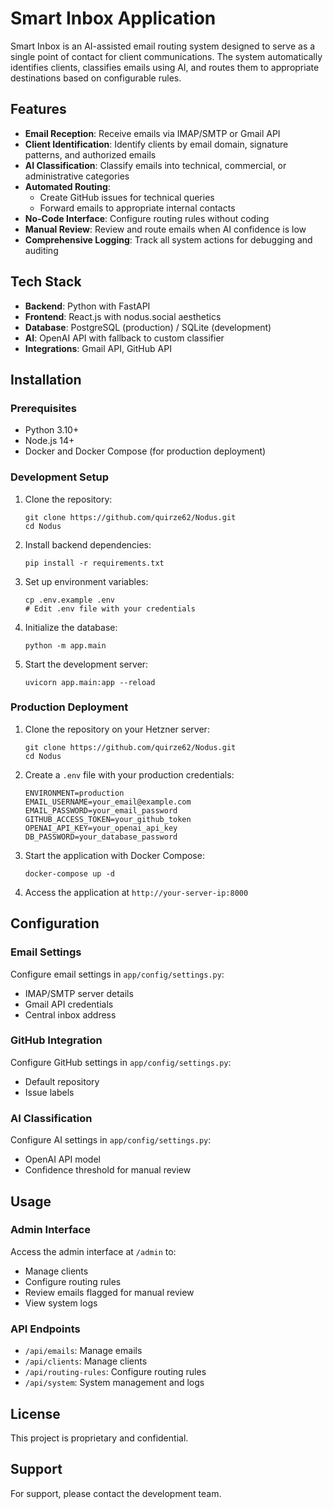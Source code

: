 # Smart Inbox Application

Smart Inbox is an AI-assisted email routing system designed to serve as a single point of contact for client communications. The system automatically identifies clients, classifies emails using AI, and routes them to appropriate destinations based on configurable rules.

## Features

- **Email Reception**: Receive emails via IMAP/SMTP or Gmail API
- **Client Identification**: Identify clients by email domain, signature patterns, and authorized emails
- **AI Classification**: Classify emails into technical, commercial, or administrative categories
- **Automated Routing**:
  - Create GitHub issues for technical queries
  - Forward emails to appropriate internal contacts
- **No-Code Interface**: Configure routing rules without coding
- **Manual Review**: Review and route emails when AI confidence is low
- **Comprehensive Logging**: Track all system actions for debugging and auditing

## Tech Stack

- **Backend**: Python with FastAPI
- **Frontend**: React.js with nodus.social aesthetics
- **Database**: PostgreSQL (production) / SQLite (development)
- **AI**: OpenAI API with fallback to custom classifier
- **Integrations**: Gmail API, GitHub API

## Installation

### Prerequisites

- Python 3.10+
- Node.js 14+
- Docker and Docker Compose (for production deployment)

### Development Setup

1. Clone the repository:
   ```
   git clone https://github.com/quirze62/Nodus.git
   cd Nodus
   ```

2. Install backend dependencies:
   ```
   pip install -r requirements.txt
   ```

3. Set up environment variables:
   ```
   cp .env.example .env
   # Edit .env file with your credentials
   ```

4. Initialize the database:
   ```
   python -m app.main
   ```

5. Start the development server:
   ```
   uvicorn app.main:app --reload
   ```

### Production Deployment

1. Clone the repository on your Hetzner server:
   ```
   git clone https://github.com/quirze62/Nodus.git
   cd Nodus
   ```

2. Create a `.env` file with your production credentials:
   ```
   ENVIRONMENT=production
   EMAIL_USERNAME=your_email@example.com
   EMAIL_PASSWORD=your_email_password
   GITHUB_ACCESS_TOKEN=your_github_token
   OPENAI_API_KEY=your_openai_api_key
   DB_PASSWORD=your_database_password
   ```

3. Start the application with Docker Compose:
   ```
   docker-compose up -d
   ```

4. Access the application at `http://your-server-ip:8000`

## Configuration

### Email Settings

Configure email settings in `app/config/settings.py`:
- IMAP/SMTP server details
- Gmail API credentials
- Central inbox address

### GitHub Integration

Configure GitHub settings in `app/config/settings.py`:
- Default repository
- Issue labels

### AI Classification

Configure AI settings in `app/config/settings.py`:
- OpenAI API model
- Confidence threshold for manual review

## Usage

### Admin Interface

Access the admin interface at `/admin` to:
- Manage clients
- Configure routing rules
- Review emails flagged for manual review
- View system logs

### API Endpoints

- `/api/emails`: Manage emails
- `/api/clients`: Manage clients
- `/api/routing-rules`: Configure routing rules
- `/api/system`: System management and logs

## License

This project is proprietary and confidential.

## Support

For support, please contact the development team.
